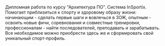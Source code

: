 Дипломная работа по курсу "Архитектура ПО".
Система InSportix. Помогает приблизиться к спорту и здоровому образу жизни: 
начинающим - сделать первые шаги и вовлечься в ЗОЖ,
опытным - освоить новые фичи, соревнования и совместные тренировки,
профессионалам - найти последователей, преподавать и зарабатывать.  
Все необходимое можно приобрести здесь же и сформировать свой уникальный спорт-профиль.

